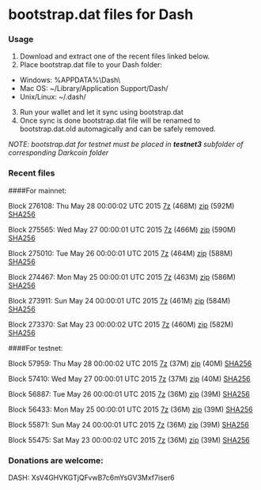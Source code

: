 # bootstrap.dat files for Dash

### Usage

1. Download and extract one of the recent files linked below.
2. Place bootstrap.dat file to your Dash folder:
 - Windows: %APPDATA%\Dash\
 - Mac OS: ~/Library/Application Support/Dash/
 - Unix/Linux: ~/.dash/
3. Run your wallet and let it sync using bootstrap.dat
4. Once sync is done bootstrap.dat file will be renamed to bootstrap.dat.old automagically and can be safely removed.

_NOTE: bootstrap.dat for testnet must be placed in **testnet3** subfolder of corresponding Darkcoin folder_

### Recent files

####For mainnet:

Block 276108: Thu May 28 00:00:02 UTC 2015 [7z](https://transfer.sh/RHwx8/bootstrap.dat.20150528.7z) (468M) [zip](https://transfer.sh/xUcmv/bootstrap.dat.20150528.zip) (592M) [SHA256](https://transfer.sh/ggvxE/sha256.txt)

Block 275565: Wed May 27 00:00:01 UTC 2015 [7z](https://transfer.sh/wiRu2/bootstrap.dat.20150527.7z) (466M) [zip](https://transfer.sh/DnzZK/bootstrap.dat.20150527.zip) (590M) [SHA256](https://transfer.sh/QqPOs/sha256.txt)

Block 275010: Tue May 26 00:00:01 UTC 2015 [7z](https://transfer.sh/16w3vs/bootstrap.dat.20150526.7z) (464M) [zip](https://transfer.sh/uvl1T/bootstrap.dat.20150526.zip) (588M) [SHA256](https://transfer.sh/12cUZH/sha256.txt)

Block 274467: Mon May 25 00:00:01 UTC 2015 [7z](https://transfer.sh/190QEj/bootstrap.dat.20150525.7z) (463M) [zip](https://transfer.sh/UOrcj/bootstrap.dat.20150525.zip) (586M) [SHA256](https://transfer.sh/u0RQR/sha256.txt)

Block 273911: Sun May 24 00:00:01 UTC 2015 [7z](https://transfer.sh/14Ujcs/bootstrap.dat.20150524.7z) (461M) [zip](https://transfer.sh/kAbiP/bootstrap.dat.20150524.zip) (584M) [SHA256](https://transfer.sh/ViQDT/sha256.txt)

Block 273370: Sat May 23 00:00:02 UTC 2015 [7z](https://transfer.sh/ARjyQ/bootstrap.dat.20150523.7z) (460M) [zip](https://transfer.sh/sXMMD/bootstrap.dat.20150523.zip) (582M) [SHA256](https://transfer.sh/H67sp/sha256.txt)

####For testnet:

Block 57959: Thu May 28 00:00:02 UTC 2015 [7z](https://transfer.sh/1gFTI2/bootstrap.dat.20150528.7z) (37M) [zip](https://transfer.sh/1eN4xM/bootstrap.dat.20150528.zip) (40M) [SHA256](https://transfer.sh/wc9cZ/sha256.txt)

Block 57410: Wed May 27 00:00:01 UTC 2015 [7z](https://transfer.sh/10FcqB/bootstrap.dat.20150527.7z) (37M) [zip](https://transfer.sh/OozGm/bootstrap.dat.20150527.zip) (40M) [SHA256](https://transfer.sh/12Caee/sha256.txt)

Block 56887: Tue May 26 00:00:01 UTC 2015 [7z](https://transfer.sh/Nzoar/bootstrap.dat.20150526.7z) (36M) [zip](https://transfer.sh/UAYFu/bootstrap.dat.20150526.zip) (39M) [SHA256](https://transfer.sh/XhGij/sha256.txt)

Block 56433: Mon May 25 00:00:01 UTC 2015 [7z](https://transfer.sh/PHqNu/bootstrap.dat.20150525.7z) (36M) [zip](https://transfer.sh/qlX1C/bootstrap.dat.20150525.zip) (39M) [SHA256](https://transfer.sh/vsyd4/sha256.txt)

Block 55871: Sun May 24 00:00:01 UTC 2015 [7z](https://transfer.sh/bC3sU/bootstrap.dat.20150524.7z) (36M) [zip](https://transfer.sh/TNzAu/bootstrap.dat.20150524.zip) (39M) [SHA256](https://transfer.sh/oca21/sha256.txt)

Block 55475: Sat May 23 00:00:02 UTC 2015 [7z](https://transfer.sh/18TEw6/bootstrap.dat.20150523.7z) (36M) [zip](https://transfer.sh/NVvMw/bootstrap.dat.20150523.zip) (39M) [SHA256](https://transfer.sh/XEZ8H/sha256.txt)

### Donations are welcome:

DASH: XsV4GHVKGTjQFvwB7c6mYsGV3Mxf7iser6
